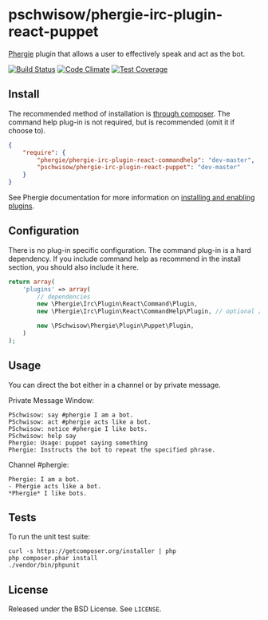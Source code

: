 # pschwisow/phergie-irc-plugin-react-puppet

[Phergie](http://github.com/phergie/phergie-irc-bot-react/) plugin that allows a user to effectively speak and act as the bot.

[![Build Status](https://secure.travis-ci.org/PSchwisow/phergie-irc-plugin-react-puppet.png?branch=master)](http://travis-ci.org/PSchwisow/phergie-irc-plugin-react-puppet) [![Code Climate](https://codeclimate.com/github/PSchwisow/phergie-irc-plugin-react-puppet/badges/gpa.svg)](https://codeclimate.com/github/PSchwisow/phergie-irc-plugin-react-puppet) [![Test Coverage](https://codeclimate.com/github/PSchwisow/phergie-irc-plugin-react-puppet/badges/coverage.svg)](https://codeclimate.com/github/PSchwisow/phergie-irc-plugin-react-puppet)

## Install

The recommended method of installation is [through composer](http://getcomposer.org). The command help plug-in is not required, but is recommended (omit it if choose to).

```JSON
{
    "require": {
        "phergie/phergie-irc-plugin-react-commandhelp": "dev-master",
        "pschwisow/phergie-irc-plugin-react-puppet": "dev-master"
    }
}
```

See Phergie documentation for more information on
[installing and enabling plugins](https://github.com/phergie/phergie-irc-bot-react/wiki/Usage#plugins).

## Configuration

There is no plug-in specific configuration. The command plug-in is a hard dependency. If you include command help as recommend in the install section, you should also include it here.

```php
return array(
    'plugins' => array(
        // dependencies
        new \Phergie\Irc\Plugin\React\Command\Plugin,
        new \Phergie\Irc\Plugin\React\CommandHelp\Plugin, // optional / recommended

        new \PSchwisow\Phergie\Plugin\Puppet\Plugin,
    )
);
```

## Usage

You can direct the bot either in a channel or by private message.

Private Message Window:
```
PSchwisow: say #phergie I am a bot.
PSchwisow: act #phergie acts like a bot.
PSchwisow: notice #phergie I like bots.
PSchwisow: help say
Phergie: Usage: puppet saying something
Phergie: Instructs the bot to repeat the specified phrase.
```

Channel #phergie:
```
Phergie: I am a bot.
- Phergie acts like a bot.
*Phergie* I like bots.
```

## Tests

To run the unit test suite:

```
curl -s https://getcomposer.org/installer | php
php composer.phar install
./vendor/bin/phpunit
```

## License

Released under the BSD License. See `LICENSE`.
